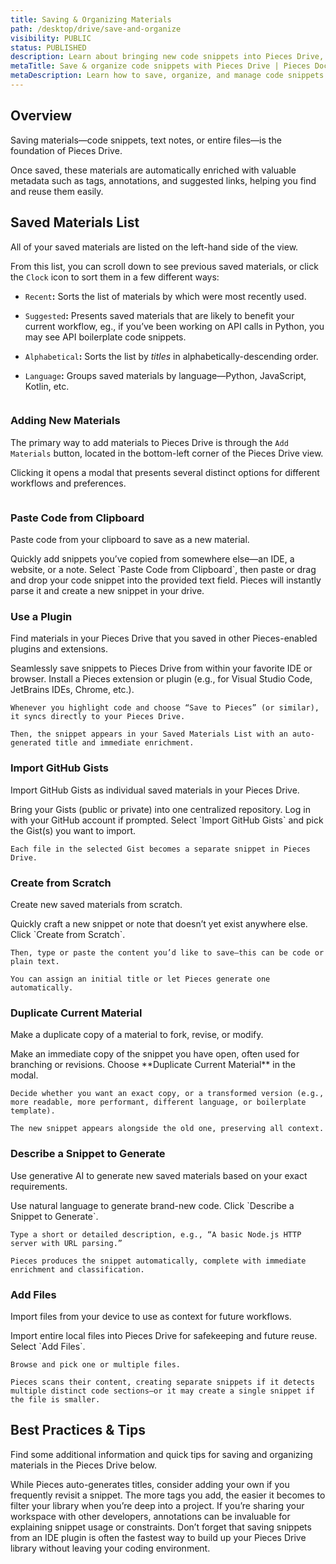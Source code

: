 ```yaml
---
title: Saving & Organizing Materials
path: /desktop/drive/save-and-organize
visibility: PUBLIC
status: PUBLISHED
description: Learn about bringing new code snippets into Pieces Drive, keeping them tidy, and maintaining context and clarity as your library expands.
metaTitle: Save & organize code snippets with Pieces Drive | Pieces Docs
metaDescription: Learn how to save, organize, and manage code snippets in Pieces Drive while maintaining context and clarity as your library grows.
---
```


## Overview

Saving materials—code snippets, text notes, or entire files—is the foundation of Pieces Drive.

Once saved, these materials are automatically enriched with valuable metadata such as tags, annotations, and suggested links, helping you find and reuse them easily.

## Saved Materials List

All of your saved materials are listed on the left-hand side of the view.

From this list, you can scroll down to see previous saved materials, or click the `Clock` icon to sort them in a few different ways:

* `Recent`**:** Sorts the list of materials by which were most recently used.

* `Suggested`**:** Presents saved materials that are likely to benefit your current workflow, eg., if you’ve been working on API calls in Python, you may see API boilerplate code snippets.

* `Alphabetical`**:** Sorts the list by *titles* in alphabetically-descending order.

* `Language`**:** Groups saved materials by language—Python, JavaScript, Kotlin, etc.

<Image src="https://storage.googleapis.com/hashnode_product_documentation_assets/desktop_app_assets/desktop_app_MAIN/new_media/Pieces%20Copilot/Interacting/sort_filters_drive.png" alt="" align="center" fullwidth="true" />

### Adding New Materials

The primary way to add materials to Pieces Drive is through the `Add Materials` button, located in the bottom-left corner of the Pieces Drive view.

Clicking it opens a modal that presents several distinct options for different workflows and preferences.

<Image src="https://storage.googleapis.com/hashnode_product_documentation_assets/desktop_app_assets/desktop_app_MAIN/new_media/Pieces%20Drive/Transforming%20%26%20Translating%20Code/add_code_snippet.png" alt="" align="center" fullwidth="true" />

### Paste Code from Clipboard

Paste code from your clipboard to save as a new material.

<Steps>
  <Step title="Purpose">
    Quickly add snippets you’ve copied from somewhere else—an IDE, a website, or a note.
  </Step>

  <Step title="How It Works">
    Select `Paste Code from Clipboard`, then paste or drag and drop your code snippet into the provided text field. Pieces will instantly parse it and create a new snippet in your drive.
  </Step>
</Steps>

### Use a Plugin

Find materials in your Pieces Drive that you saved in other Pieces-enabled plugins and extensions.

<Steps>
  <Step title="Purpose">
    Seamlessly save snippets to Pieces Drive from within your favorite IDE or browser.
  </Step>

  <Step title="How It Works">
    Install a Pieces extension or plugin (e.g., for Visual Studio Code, JetBrains IDEs, Chrome, etc.).

    Whenever you highlight code and choose “Save to Pieces” (or similar), it syncs directly to your Pieces Drive.

    Then, the snippet appears in your Saved Materials List with an auto-generated title and immediate enrichment.
  </Step>
</Steps>

### Import GitHub Gists

Import GitHub Gists as individual saved materials in your Pieces Drive.

<Steps>
  <Step title="Purpose">
    Bring your Gists (public or private) into one centralized repository.
  </Step>

  <Step title="How It Works">
    Log in with your GitHub account if prompted. Select `Import GitHub Gists` and pick the Gist(s) you want to import.

    Each file in the selected Gist becomes a separate snippet in Pieces Drive.
  </Step>
</Steps>

### Create from Scratch

Create new saved materials from scratch.

<Steps>
  <Step title="Purpose">
    Quickly craft a new snippet or note that doesn’t yet exist anywhere else.
  </Step>

  <Step title="How It Works">
    Click `Create from Scratch`.

    Then, type or paste the content you’d like to save—this can be code or plain text.

    You can assign an initial title or let Pieces generate one automatically.
  </Step>
</Steps>

### Duplicate Current Material

Make a duplicate copy of a material to fork, revise, or modify.

<Steps>
  <Step title="Purpose">
    Make an immediate copy of the snippet you have open, often used for branching or revisions.
  </Step>

  <Step title="How It Works">
    Choose **Duplicate Current Material** in the modal.

    Decide whether you want an exact copy, or a transformed version (e.g., more readable, more performant, different language, or boilerplate template).

    The new snippet appears alongside the old one, preserving all context.
  </Step>
</Steps>

### Describe a Snippet to Generate

Use generative AI to generate new saved materials based on your exact requirements.

<Steps>
  <Step title="Purpose">
    Use natural language to generate brand-new code.
  </Step>

  <Step title="How It Works">
    Click `Describe a Snippet to Generate`.

    Type a short or detailed description, e.g., “A basic Node.js HTTP server with URL parsing.”

    Pieces produces the snippet automatically, complete with immediate enrichment and classification.
  </Step>
</Steps>

### Add Files

Import files from your device to use as context for future workflows.

<Steps>
  <Step title="Purpose">
    Import entire local files into Pieces Drive for safekeeping and future reuse.
  </Step>

  <Step title="How It Works:">
    Select `Add Files`.

    Browse and pick one or multiple files.

    Pieces scans their content, creating separate snippets if it detects multiple distinct code sections—or it may create a single snippet if the file is smaller.
  </Step>
</Steps>

## Best Practices & Tips

Find some additional information and quick tips for saving and organizing materials in the Pieces Drive below.

<AccordionGroup>
  <Accordion title="Name Snippets Wisely">
    While Pieces auto-generates titles, consider adding your own if you frequently revisit a snippet.
  </Accordion>

  <Accordion title="Use Tags for Faster Search">
    The more tags you add, the easier it becomes to filter your library when you’re deep into a project.
  </Accordion>

  <Accordion title="Annotate for Clarity">
    If you’re sharing your workspace with other developers, annotations can be invaluable for explaining snippet usage or constraints.
  </Accordion>

  <Accordion title="Leverage Plugins">
    Don’t forget that saving snippets from an IDE plugin is often the fastest way to build up your Pieces Drive library without leaving your coding environment.
  </Accordion>
</AccordionGroup>
